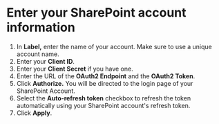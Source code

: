 # Enter your SharePoint account information

1. In **Label,** enter the name of your account. Make sure to use a unique account name.  
2. Enter your **Client ID**.
3. Enter your **Client Secret** if you have one. 
4. Enter the URL of the **OAuth2 Endpoint** and the **OAuth2 Token**.
5. Click **Authorize.** You will be directed to the login page of your SharePoint Account.
6. Select the **Auto-refresh token** checkbox to refresh the token automatically using your SharePoint account's refresh token. 
7. Click **Apply**.



